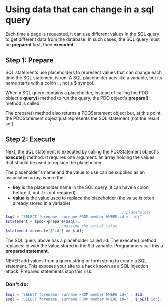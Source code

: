 # Using data that can change in a sql query
Each time a page is requested, it can use different values in the SQL query to get different data from the database. In such cases, the SQL query must be **prepared** first, then **executed**.

## Step 1: Prepare
SQL statements use placeholders to represent values that can change each time the SQL statement is run. A SQL placeholder acts like a variable, but its name starts with a colon **:** , not a $ symbol.

When a SQL query contains a placeholder, instead of calling the PDO object's **query(**) method to run the query, the PDO object's **prepare()** method is called.

The prepare() method also returns a PDOStatement object but, at this point, the PDOStatement object just represents the SQL statement (not the result set).
## Step 2: Execute
Next, the SQL statement is executed by calling the PDOStatement object's **execute()** method. It requires one argument: an array holding the values that should be used to replace the placeholder.

The placeholder's name and the value to use can be supplied as an associative array, where the:

- **key** is the placeholder name in the SQL query (it can have a colon before it, but it is not required)
- **value** is the value used to replace the placeholder (the value is often already stored in a variable)

```php                                
                                                    //placeholder
$sql = "SELECT forename, surname FROM member WHERE id = :id;"
$statement = $pdo->prepare($sql);
                        //passing the actual value
$statement->execute(['id'] => $id);
```
The SQL query above has a placeholder called :id. The execute() method replaces: id with the value stored in the $id variable. Programmers call this a **prepared statement**.

NEVER add values from a query string or form string to create a SQL statement. This exposes your site to a hack known as a SQL injection attack. Prepared statements stop this risk.

### Don't do:
```php
$sql = 'SELECT forename, surname FROM member WHERE id=' . $id;
$sql = 'SELECT forename, surname FROM member WHERE id=' . $_GET['id'];
```

